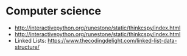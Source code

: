 # Computer science

* <http://interactivepython.org/runestone/static/thinkcspy/index.html>
* <http://interactivepython.org/runestone/static/thinkcspy/index.html>
* Linked Lists: <https://www.thecodingdelight.com/linked-list-data-structure/>